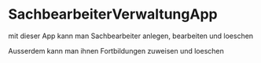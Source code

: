 # SachbearbeiterVerwaltungApp

mit dieser App kann man Sachbearbeiter anlegen, bearbeiten und loeschen

Ausserdem kann man ihnen Fortbildungen zuweisen und loeschen
